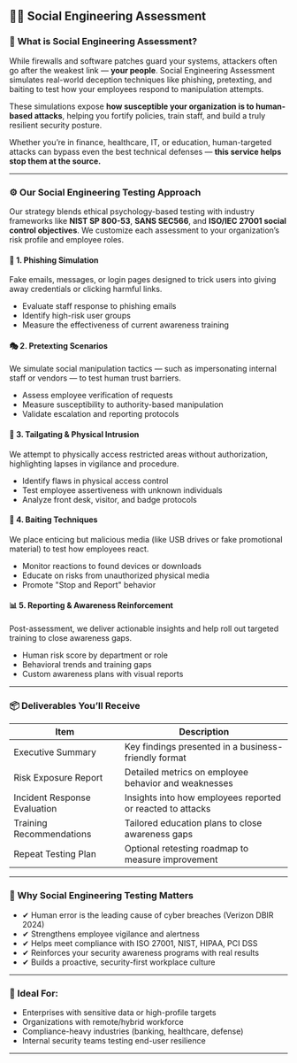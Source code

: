## 🕵️‍♂️ Social Engineering Assessment

### 🧭 **What is Social Engineering Assessment?**

While firewalls and software patches guard your systems, attackers often go after the weakest link — **your people**. Social Engineering Assessment simulates real-world deception techniques like phishing, pretexting, and baiting to test how your employees respond to manipulation attempts.

These simulations expose **how susceptible your organization is to human-based attacks**, helping you fortify policies, train staff, and build a truly resilient security posture.

Whether you’re in finance, healthcare, IT, or education, human-targeted attacks can bypass even the best technical defenses — **this service helps stop them at the source.**

---

### ⚙️ **Our Social Engineering Testing Approach**

Our strategy blends ethical psychology-based testing with industry frameworks like **NIST SP 800-53**, **SANS SEC566**, and **ISO/IEC 27001 social control objectives**. We customize each assessment to your organization’s risk profile and employee roles.

#### 📧 1. **Phishing Simulation**

Fake emails, messages, or login pages designed to trick users into giving away credentials or clicking harmful links.

* Evaluate staff response to phishing emails
* Identify high-risk user groups
* Measure the effectiveness of current awareness training

#### 🎭 2. **Pretexting Scenarios**

We simulate social manipulation tactics — such as impersonating internal staff or vendors — to test human trust barriers.

* Assess employee verification of requests
* Measure susceptibility to authority-based manipulation
* Validate escalation and reporting protocols

#### 🚪 3. **Tailgating & Physical Intrusion**

We attempt to physically access restricted areas without authorization, highlighting lapses in vigilance and procedure.

* Identify flaws in physical access control
* Test employee assertiveness with unknown individuals
* Analyze front desk, visitor, and badge protocols

#### 🎁 4. **Baiting Techniques**

We place enticing but malicious media (like USB drives or fake promotional material) to test how employees react.

* Monitor reactions to found devices or downloads
* Educate on risks from unauthorized physical media
* Promote "Stop and Report" behavior

#### 📊 5. **Reporting & Awareness Reinforcement**

Post-assessment, we deliver actionable insights and help roll out targeted training to close awareness gaps.

* Human risk score by department or role
* Behavioral trends and training gaps
* Custom awareness plans with visual reports

---

### 📦 Deliverables You’ll Receive

| Item                         | Description                                                |
| ---------------------------- | ---------------------------------------------------------- |
| Executive Summary            | Key findings presented in a business-friendly format       |
| Risk Exposure Report         | Detailed metrics on employee behavior and weaknesses       |
| Incident Response Evaluation | Insights into how employees reported or reacted to attacks |
| Training Recommendations     | Tailored education plans to close awareness gaps           |
| Repeat Testing Plan          | Optional retesting roadmap to measure improvement          |

---

### 🚨 Why Social Engineering Testing Matters

* ✔ Human error is the leading cause of cyber breaches (Verizon DBIR 2024)
* ✔ Strengthens employee vigilance and alertness
* ✔ Helps meet compliance with ISO 27001, NIST, HIPAA, PCI DSS
* ✔ Reinforces your security awareness programs with real results
* ✔ Builds a proactive, security-first workplace culture

---

### 👥 Ideal For:

* Enterprises with sensitive data or high-profile targets
* Organizations with remote/hybrid workforce
* Compliance-heavy industries (banking, healthcare, defense)
* Internal security teams testing end-user resilience

---

